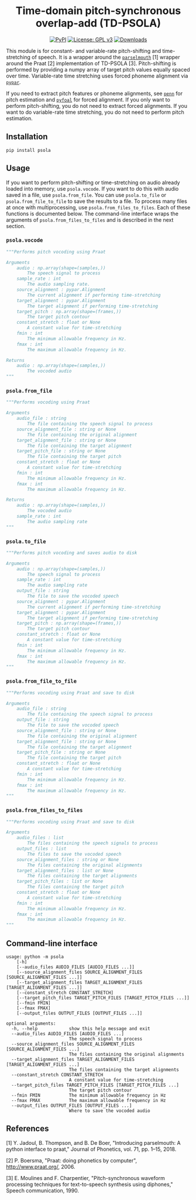 <h1 align="center">Time-domain pitch-synchronous overlap-add (TD-PSOLA)</h1>
<div align="center">

[![PyPI](https://img.shields.io/pypi/v/psola.svg)](https://pypi.python.org/pypi/psola)
[![License: GPL v3](https://img.shields.io/badge/License-GPLv3-blue.svg)](https://www.gnu.org/licenses/gpl-3.0)
[![Downloads](https://static.pepy.tech/badge/psola)](https://pepy.tech/project/psola)

</div>

This module is for constant- and variable-rate pitch-shifting and
time-stretching of speech. It is a wrapper around the
[`parselmouth`](https://github.com/YannickJadoul/Parselmouth) [1]
wrapper around the Praat [2] implementation of TD-PSOLA [3]. Pitch-shifting
is performed by providing a numpy array of target pitch values equally spaced
over time. Variable-rate time stretching uses forced phoneme alignment via
[`pypar`](https://github.com/maxrmorrison/pypar).

If you need to extract pitch features or phoneme alignments, see
[`penn`](https://github.com/interactiveaudiolab/penn) for pitch estimation
and [`pyfoal`](https://github.com/maxrmorrison/pyfoal) for forced alignment.
If you only want to perform pitch-shifting, you do not need to extract
forced alignments. If you want to do variable-rate time stretching, you do not
need to perform pitch estimation.


## Installation

`pip install psola`


## Usage

If you want to perform pitch-shifting or time-stretching on audio already
loaded into memory, use `psola.vocode`. If you want to do this with audio
saved in a file, use `psola.from_file`. You can use `psola.to_file` or
`psola.from_file_to_file` to save the results to a file. To process many
files at once with multiprocessing, use `psola.from_files_to_files`.
Each of these functions is documented below. The command-line interface
wraps the arguments of `psola.from_files_to_files` and is described in
the next section.


### `psola.vocode`

```python
"""Performs pitch vocoding using Praat

Arguments
    audio : np.array(shape=(samples,))
        The speech signal to process
    sample_rate : int
        The audio sampling rate.
    source_alignment : pypar.Alignment
        The current alignment if performing time-stretching
    target_alignment : pypar.Alignment
        The target alignment if performing time-stretching
    target_pitch : np.array(shape=(frames,))
        The target pitch contour
    constant_stretch : float or None
        A constant value for time-stretching
    fmin : int
        The minimum allowable frequency in Hz.
    fmax : int
        The maximum allowable frequency in Hz.

Returns
    audio : np.array(shape=(samples,))
        The vocoded audio
"""
```


### `psola.from_file`

```python
"""Performs vocoding using Praat

Arguments
    audio_file : string
        The file containing the speech signal to process
    source_alignment_file : string or None
        The file containing the original alignment
    target_alignment_file : string or None
        The file containing the target alignment
    target_pitch_file : string or None
        The file containing the target pitch
    constant_stretch : float or None
        A constant value for time-stretching
    fmin : int
        The minimum allowable frequency in Hz.
    fmax : int
        The maximum allowable frequency in Hz.

Returns
    audio : np.array(shape=(samples,))
        The vocoded audio
    sample_rate : int
        The audio sampling rate
"""
```


### `psola.to_file`

```python
"""Performs pitch vocoding and saves audio to disk

Arguments
    audio : np.array(shape=(samples,))
        The speech signal to process
    sample_rate : int
        The audio sampling rate
    output_file : string
        The file to save the vocoded speech
    source_alignment : pypar.Alignment
        The current alignment if performing time-stretching
    target_alignment : pypar.Alignment
        The target alignment if performing time-stretching
    target_pitch : np.array(shape=(frames,))
        The target pitch contour
    constant_stretch : float or None
        A constant value for time-stretching
    fmin : int
        The minimum allowable frequency in Hz.
    fmax : int
        The maximum allowable frequency in Hz.
"""
```


### `psola.from_file_to_file`

```python
"""Performs vocoding using Praat and save to disk

Arguments
    audio_file : string
        The file containing the speech signal to process
    output_file : string
        The file to save the vocoded speech
    source_alignment_file : string or None
        The file containing the original alignment
    target_alignment_file : string or None
        The file containing the target alignment
    target_pitch_file : string or None
        The file containing the target pitch
    constant_stretch : float or None
        A constant value for time-stretching
    fmin : int
        The minimum allowable frequency in Hz.
    fmax : int
        The maximum allowable frequency in Hz.
"""
```


### `psola.from_files_to_files`

```python
"""Performs vocoding using Praat and save to disk

Arguments
    audio_files : list
        The files containing the speech signals to process
    output_files : list
        The files to save the vocoded speech
    source_alignment_files : string or None
        The files containing the original alignments
    target_alignment_files : list or None
        The files containing the target alignments
    target_pitch_files : list or None
        The files containing the target pitch
    constant_stretch : float or None
        A constant value for time-stretching
    fmin : int
        The minimum allowable frequency in Hz.
    fmax : int
        The maximum allowable frequency in Hz.
"""
```


## Command-line interface

```
usage: python -m psola
    [-h]
    [--audio_files AUDIO_FILES [AUDIO_FILES ...]]
    [--source_alignment_files SOURCE_ALIGNMENT_FILES [SOURCE_ALIGNMENT_FILES ...]]
    [--target_alignment_files TARGET_ALIGNMENT_FILES [TARGET_ALIGNMENT_FILES ...]]
    [--constant_stretch CONSTANT_STRETCH]
    [--target_pitch_files TARGET_PITCH_FILES [TARGET_PITCH_FILES ...]]
    [--fmin FMIN]
    [--fmax FMAX]
    [--output_files OUTPUT_FILES [OUTPUT_FILES ...]]

optional arguments:
  -h, --help            show this help message and exit
  --audio_files AUDIO_FILES [AUDIO_FILES ...]
                        The speech signal to process
  --source_alignment_files SOURCE_ALIGNMENT_FILES [SOURCE_ALIGNMENT_FILES ...]
                        The files containing the original alignments
  --target_alignment_files TARGET_ALIGNMENT_FILES [TARGET_ALIGNMENT_FILES ...]
                        The files containing the target alignments
  --constant_stretch CONSTANT_STRETCH
                        A constant value for time-stretching
  --target_pitch_files TARGET_PITCH_FILES [TARGET_PITCH_FILES ...]
                        The target pitch contour
  --fmin FMIN           The minimum allowable frequency in Hz
  --fmax FMAX           The maximum allowable frequency in Hz
  --output_files OUTPUT_FILES [OUTPUT_FILES ...]
                        Where to save the vocoded audio
```


## References

[1] Y. Jadoul, B. Thompson, and B. De Boer, "Introducing parselmouth: A python interface to praat," Journal of Phonetics, vol. 71, pp. 1–15, 2018.

[2] P. Boersma, "Praat: doing phonetics by computer", http://www.praat.org/, 2006.

[3] E. Moulines and F. Charpentier, "Pitch-synchronous waveform processing techniques for text-to-speech synthesis using diphones," Speech communication, 1990.
